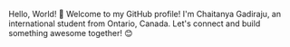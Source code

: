 Hello, World! 👋
Welcome to my GitHub profile!
I'm Chaitanya Gadiraju, an international student from Ontario, Canada.
Let's connect and build something awesome together! 😊
